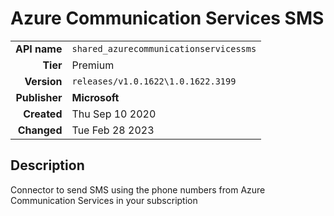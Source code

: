 # Azure Communication Services SMS
| | |
|-:|-|
|**API name**|`shared_azurecommunicationservicessms`|
|**Tier**|Premium|
|**Version**|`releases/v1.0.1622\1.0.1622.3199`|
|**Publisher**|**Microsoft**|
|**Created**|Thu Sep 10 2020|
|**Changed**|Tue Feb 28 2023|

## Description
Connector to send SMS using the phone numbers from Azure Communication Services in your subscription
